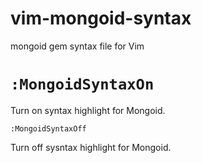 vim-mongoid-syntax
==================

mongoid gem syntax file for Vim

`:MongoidSyntaxOn`
==================

Turn on syntax highlight for Mongoid.

`:MongoidSyntaxOff`

Turn off sysntax highlight for Mongoid.
